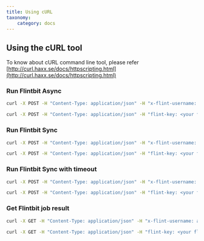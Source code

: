 ```yaml
---
title: Using cURL
taxonomy:
    category: docs
---
```


## Using the cURL tool
To know about cURL command line tool, please refer [http://curl.haxx.se/docs/httpscripting.html](http://curl.haxx.se/docs/httpscripting.html)

### Run Flintbit Async

``` bash
curl -X POST -H "Content-Type: application/json" -H "x-flint-username: admin" -H "x-flint-password: admin123" -d '{"name":"adam"}' 'http://localhost:3501/v1/bit/run/example:hello.rb'
```

``` bash
curl -X POST -H "Content-Type: application/json" -H "flint-key: <your flint key>" -d '{"name":"tom"}' 'http://localhost:3501/v1/bit/run/example:hello.rb'
```


### Run Flintbit Sync

``` bash
curl -X POST -H "Content-Type: application/json" -H "x-flint-username: admin" -H "x-flint-password: admin123" -d '{"name":"adam"}' 'http://localhost:3501/v1/bit/run/example:hello.rb/sync'
```
``` bash
curl -X POST -H "Content-Type: application/json" -H "flint-key: <your flint key>" -d '{"name":"tom"}' 'http://localhost:3501/v1/bit/run/example:hello.rb/sync'
```

### Run Flintbit Sync with timeout

``` bash
curl -X POST -H "Content-Type: application/json" -H "x-flint-username: admin" -H "x-flint-password: admin123" -d '{"name":"adam"}' 'http://localhost:3501/v1/bit/run/example:hello.rb/sync/60000'
```
``` bash
curl -X POST -H "Content-Type: application/json" -H "flint-key: <your flint key>" -d '{"name":"tom"}' 'http://localhost:3501/v1/bit/run/example:hello.rb/sync/60000'
```


### Get Flintbit job result
``` bash
curl -X GET -H "Content-Type: application/json" -H "x-flint-username: admin" -H "x-flint-password: admin123" 'http://localhost:3501/v1/bit/result/job-e381654d-065f-48f3-bbd4-f3420da18495'
```

``` bash
curl -X GET -H "Content-Type: application/json" -H "flint-key: <your flint key>" 'http://localhost:3501/v1/bit/result/job-e381654d-065f-48f3-bbd4-f3420da18495'
```
